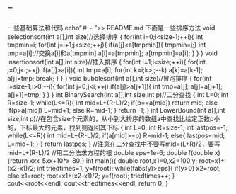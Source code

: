 # -
一些基础算法和代码
echo“＃ - ”>> README.md 
下面是一些排序方法
void selectionsort(int a[],int size)//选择排序
{
	for(int i=0;i<size-1;++i){
		int tmpmin=i;
		for(int j=i+1;j<size;++j){
			if(a[j]<a[tmpmin]){
				tmpmin=j;}
			int tmp=a[i];//交换a[i]和a[tmpmin]
			a[i]=a[tmpmin];
			a[tmpmin]=a[i];
		}
	}
}
void insertionsort(int a[],int size)//插入排序
{
	for(int i=1;i<size;++i){
		for(int j=0;j<i;++j)
			if(a[j]>a[i]){
				int tmp=a[i];
				for(int k=i;k>j;--k)
					a[k]=a[k-1];
				a[j]=tmp;
				break;
			}
	}
}
void bubblesort(int a[],int size)//冒泡排序
{
	for(int i=size-1;i>0;--i){
		for(int j=0;j<i;++j)
			if(a[j]>a[j+1]){
				int tmp=a[j];
				a[j]=a[j+1];
				a[j+1]=tmp;
			}
	}
}
int BinarySearch(int a[],int size,int p)//二分查找
{
	int L=0;
	int R=size-1;
	while(L<=R){
		int mid=L+(R-L)/2;
		if(p==a[mid])
			return mid;
		else if(p>a[mid])
			L=mid+1;
		else
			R=mid-1;
	}
	return -1;
}
int LowerBound(int a[],int size,int p)//在包含size个元素的，从小到大排序的数组a中查找比给定正数p小的，下标最大的元素，找到则返回其下标
{
	int L=0;
	int R=size-1;
	int lastpos=-1;
	while(L<=R){
		int mid=L+(R-L)/2;
		if(a[mid]>=p)
			R=mid-1;
		else{
			lastpos=mid;
			L=mid+1;
		}
	}
	return lastpos;
}
//注意在二分查找中不要写mid=(L+R)/2，要写mid=L+(R-L)/2
//用二分法求方程的根
double eps=1e-6;
double f(double x){return x*x*x-5*x*x+10*x-80;}
int main(){
	double root,x1=0,x2=100,y;
	root=x1+(x2-x1)/2;
	int triedtimes=1;
	y=f(root);
	while(fabs(y)>eps){
		if(y>0)
			x2=root;
		else
			x1=root;
		root=x1+(x2-x1)/2;
		y=f(root);
		triedtimes++;
	}
	cout<<root<<endl;
	cout<<triedtimes<<endl;
	return 0;
}
